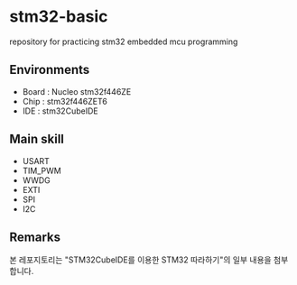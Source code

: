 # stm32-basic
repository for practicing stm32 embedded mcu programming 


## Environments

* Board : Nucleo stm32f446ZE
* Chip : stm32f446ZET6
* IDE : stm32CubeIDE


## Main skill

* USART
* TIM_PWM
* WWDG
* EXTI
* SPI
* I2C





## Remarks

본 레포지토리는 "STM32CubeIDE를 이용한 STM32 따라하기"의 일부 내용을 첨부합니다.
